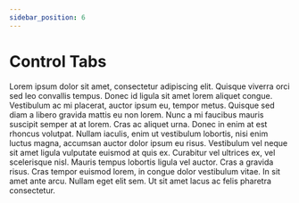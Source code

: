 ```yaml
---
sidebar_position: 6
---
```

# Control Tabs
Lorem ipsum dolor sit amet, consectetur adipiscing elit. Quisque viverra orci sed leo convallis tempus. Donec id ligula sit amet lorem aliquet congue. Vestibulum ac mi placerat, auctor ipsum eu, tempor metus. Quisque sed diam a libero gravida mattis eu non lorem. Nunc a mi faucibus mauris suscipit semper at at lorem. Cras ac aliquet urna. Donec in enim at est rhoncus volutpat. Nullam iaculis, enim ut vestibulum lobortis, nisi enim luctus magna, accumsan auctor dolor ipsum eu risus. Vestibulum vel neque sit amet ligula vulputate euismod at quis ex. Curabitur vel ultrices ex, vel scelerisque nisl. Mauris tempus lobortis ligula vel auctor. Cras a gravida risus. Cras tempor euismod lorem, in congue dolor vestibulum vitae. In sit amet ante arcu. Nullam eget elit sem. Ut sit amet lacus ac felis pharetra consectetur.

